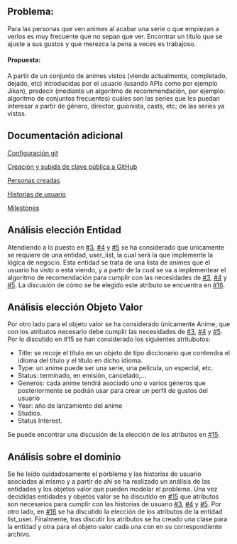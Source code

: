 ## Problema:
Para las personas que ven animes al acabar una serie o que empiezan a verlos es muy frecuente que no sepan que ver. Encontrar un título que se ajuste a sus gustos y que merezca la pena a veces es trabajoso.

#### Propuesta:
A partir de un conjunto de animes vistos (viendo actualmente, completado, dejado, etc) introducidas por el usuario (usando APIs como por ejemplo Jikan), predecir (mediante un algoritmo de recommendación, por ejemplo: algoritmo de conjuntos frecuentes) cuáles son las series que les puedan interesar a partir de género, director, guionista, casts, etc; de las series ya vistas. 


## Documentación adicional
[Configuración git](docs/Objetivo0/config%20git.png)

[Creación y subida de clave pública a GitHub](docs/Objetivo0/claveSSH.png)

[Personas creadas](docs/Objetivo1/personas.md)

[Historias de usuario](docs/Objetivo1/user-stories.md)

[Milestones](docs/Objetivo1/milestone.md)

## Análisis elección Entidad
Atendiendo a lo puesto en [#3](https://github.com/vdeq79/Projecto-XSZ/issues/3), [#4](https://github.com/vdeq79/Projecto-XSZ/issues/4) y [#5](https://github.com/vdeq79/Projecto-XSZ/issues/5) se ha considerado que únicamente se requiere de una entidad, user_list, la cual será la que implemente la lógica de negocio. Esta entidad se trata de una lista de animes que el usuario ha visto o está viendo, y a partir de la cual se va a implementear el algoritmo de recomendación para cumplir con las necesidades de [#3](https://github.com/vdeq79/Projecto-XSZ/issues/3), [#4](https://github.com/vdeq79/Projecto-XSZ/issues/4) y [#5](https://github.com/vdeq79/Projecto-XSZ/issues/5). La discusión de cómo se he elegido este atributo se encuentra en [#16](https://github.com/vdeq79/Projecto-XSZ/issues/16).

## Análisis elección Objeto Valor
Por otro lado para el objeto valor se ha considerado únicamente Anime, que con los atributos necesario debe cumplir las necesidades de [#3](https://github.com/vdeq79/Projecto-XSZ/issues/3), [#4](https://github.com/vdeq79/Projecto-XSZ/issues/4) y [#5](https://github.com/vdeq79/Projecto-XSZ/issues/5). Por lo discutido en #15 se han considerado los siguientes atritubutos:
- Title: se recoje el título en un objeto de tipo diccionario que contendra el idioma del título y el título en dicho idioma.
- Type: un anime puede ser una serie, una película, un especial, etc.
- Status: terminado, en emisión, cancelado,...
- Generos: cada anime tendrá asociado uno o varios géneros que posteriormente se podrán usar para crear un perfil de gustos del usuario
- Year: año de lanzamiento del anime
- Studios.
- Status Interest.

Se puede encontrar una discusión de la elección de los atributos en [#15](https://github.com/vdeq79/Projecto-XSZ/issues/15).

## Análisis sobre el dominio
Se he leído cuidadosamente el porblema y las historias de usuario asociadas al mismo y a partir de ahí se ha realizado un análisis de las entidades y los objetos valor que pueden modelar el problema. Una vez decididas entidades y objetos valor se ha discutido en [#15](https://github.com/vdeq79/Projecto-XSZ/issues/15) que atributos son necesarios para cumplir con las historias de usuario [#3](https://github.com/vdeq79/Projecto-XSZ/issues/3), [#4](https://github.com/vdeq79/Projecto-XSZ/issues/4) y [#5](https://github.com/vdeq79/Projecto-XSZ/issues/5). Por otro lado, en [#16](https://github.com/vdeq79/Projecto-XSZ/issues/16) se ha discutido la elección de los atributos de la entidad list_user. Finalmente, tras discutir los atributos se ha creado una clase para la entidad y otra para el objeto valor cada una con en su correspondiente archivo.
